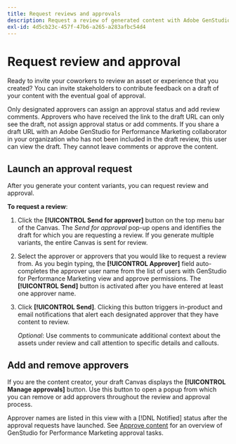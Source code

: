 ```yaml
---
title: Request reviews and approvals
description: Request a review of generated content with Adobe GenStudio for Performance Marketing.
exl-id: 4d5cb23c-457f-47b6-a265-a283afbc54d4
---
```

# Request review and approval

Ready to invite your coworkers to review an asset or experience that you created? You can invite stakeholders to contribute feedback on a draft of your content with the eventual goal of approval.

Only designated approvers can assign an approval status and add review comments. Approvers who have received the link to the draft URL can only see the draft, not assign approval status or add comments. If you share a draft URL with an Adobe GenStudio for Performance Marketing collaborator in your organization who has not been included in the draft review, this user can view the draft. They cannot leave comments or approve the content.

## Launch an approval request

After you generate your content variants, you can request review and approval.

**To request a review**:

1. Click the **[!UICONTROL Send for approver]** button on the top menu bar of the Canvas. The _Send for approval_ pop-up opens and identifies the draft for which you are requesting a review. If you generate multiple variants, the entire Canvas is sent for review.

1. Select the approver or approvers that you would like to request a review from. As you begin typing, the **[!UICONTROL Approver]** field auto-completes the approver user name from the list of users with GenStudio for Performance Marketing view and approve permissions. The **[!UICONTROL Send]** button is activated after you have entered at least one approver name.

1. Click **[!UICONTROL Send]**. Clicking this button triggers in-product and email notifications that alert each designated approver that they have content to review.

   _Optional_: Use comments to communicate additional context about the assets under review and call attention to specific details and callouts.

## Add and remove approvers

If you are the content creator, your draft Canvas displays the **[!UICONTROL Manage approvals]** button. Use this button to open a popup from which you can remove or add approvers throughout the review and approval process.

Approver names are listed in this view with a [!DNL Notified] status after the approval requests have launched. See [Approve content](./approve-content.md) for an overview of GenStudio for Performance Marketing approval tasks.
